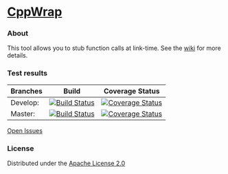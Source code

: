 # [CppWrap](https://github.com/klemens-morgenstern/cpp.wrap)

### About
This tool allows you to stub function calls at link-time. See the [wiki](https://github.com/klemens-morgenstern/cpp.wrap/wiki/Introduction) for more details.

### Test results

Branches        | Build        | Coverage Status |
----------------|--------------|-----------------|
Develop:        | [![Build Status](https://travis-ci.org/klemens-morgenstern/cpp.wrap.svg?branch=develop)](https://travis-ci.org/klemens-morgenstern/cpp.wrap) | [![Coverage Status](https://coveralls.io/repos/github/klemens-morgenstern/cpp.wrap/badge.svg?branch=develop)](https://coveralls.io/github/klemens-morgenstern/cpp.wrap?branch=develop) |
Master:         | [![Build Status](https://travis-ci.org/klemens-morgenstern/cpp.wrap.svg?branch=master)](https://travis-ci.org/klemens-morgenstern/cpp.wrap)  | [![Coverage Status](https://coveralls.io/repos/github/klemens-morgenstern/cpp.wrap/badge.svg?branch=master)](https://coveralls.io/github/klemens-morgenstern/cpp.wrap?branch=master)   |
[Open Issues](https://github.com/klemens-morgenstern/cpp.wrap/issues)


### License
Distributed under the [Apache License 2.0](http://www.apache.org/licenses/LICENSE-2.0.html)